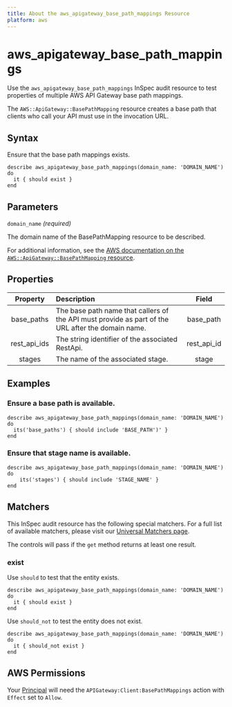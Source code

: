 ```yaml
---
title: About the aws_apigateway_base_path_mappings Resource
platform: aws
---
```


# aws_apigateway_base_path_mappings

Use the `aws_apigateway_base_path_mappings` InSpec audit resource to test properties of multiple AWS API Gateway base path mappings.

The `AWS::ApiGateway::BasePathMapping` resource creates a base path that clients who call your API must use in the invocation URL.

## Syntax

Ensure that the base path mappings exists.

    describe aws_apigateway_base_path_mappings(domain_name: 'DOMAIN_NAME') do
      it { should exist }
    end

## Parameters

`domain_name` _(required)_

The domain name of the BasePathMapping resource to be described.

For additional information, see the [AWS documentation on the `AWS::ApiGateway::BasePathMapping` resource](https://docs.aws.amazon.com/AWSCloudFormation/latest/UserGuide/aws-resource-apigateway-basepathmapping.html).

## Properties

| Property  | Description | Field |
| :---: | :--- | :---: |
| base_paths | The base path name that callers of the API must provide as part of the URL after the domain name. | base_path |
| rest_api_ids | The string identifier of the associated RestApi.| rest_api_id |
| stages | The name of the associated stage. | stage |

## Examples

### Ensure a base path is available.

    describe aws_apigateway_base_path_mappings(domain_name: 'DOMAIN_NAME') do
      its('base_paths') { should include 'BASE_PATH')' }
    end

### Ensure that stage name is available.
    describe aws_apigateway_base_path_mappings(domain_name: 'DOMAIN_NAME') do
        its('stages') { should include 'STAGE_NAME' }
    end

## Matchers

This InSpec audit resource has the following special matchers. For a full list of available matchers, please visit our [Universal Matchers page](https://www.inspec.io/docs/reference/matchers/).

The controls will pass if the `get` method returns at least one result.

### exist

Use `should` to test that the entity exists.

    describe aws_apigateway_base_path_mappings(domain_name: 'DOMAIN_NAME') do
      it { should exist }
    end

Use `should_not` to test the entity does not exist.

    describe aws_apigateway_base_path_mappings(domain_name: 'DOMAIN_NAME') do
      it { should_not exist }
    end

## AWS Permissions

Your [Principal](https://docs.aws.amazon.com/IAM/latest/UserGuide/intro-structure.html#intro-structure-principal) will need the `APIGateway:Client:BasePathMappings` action with `Effect` set to `Allow`.

